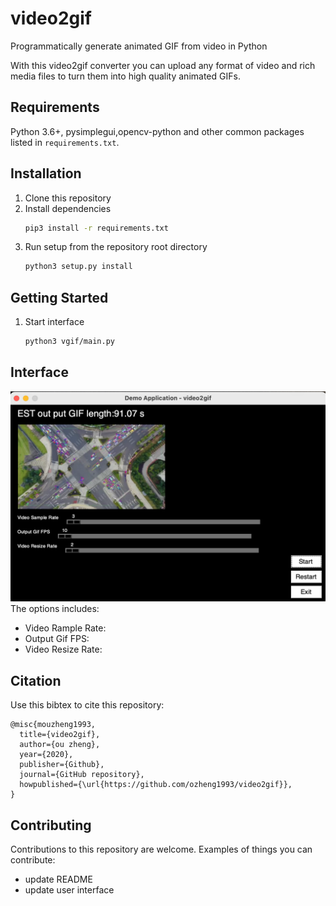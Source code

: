 # video2gif
Programmatically generate animated GIF from video in Python

With this video2gif converter you can upload any format of video and rich media files to turn them into high quality animated GIFs. 

## Requirements
Python 3.6+, pysimplegui,opencv-python and other common packages listed in `requirements.txt`.

## Installation
1. Clone this repository
2. Install dependencies
   ```bash
   pip3 install -r requirements.txt
   ```
3. Run setup from the repository root directory
    ```bash
    python3 setup.py install
    ``` 

## Getting Started
1. Start interface
   ```bash
   python3 vgif/main.py
   ```
## Interface
![Instance Segmentation Sample](assets/interface.png)
The options includes:
* Video Rample Rate:
* Output Gif FPS:
* Video Resize Rate:

## Citation
Use this bibtex to cite this repository:
```
@misc{mouzheng1993,
  title={video2gif},
  author={ou zheng},
  year={2020},
  publisher={Github},
  journal={GitHub repository},
  howpublished={\url{https://github.com/ozheng1993/video2gif}},
}
```

## Contributing
Contributions to this repository are welcome. Examples of things you can contribute:
* update README
* update user interface

